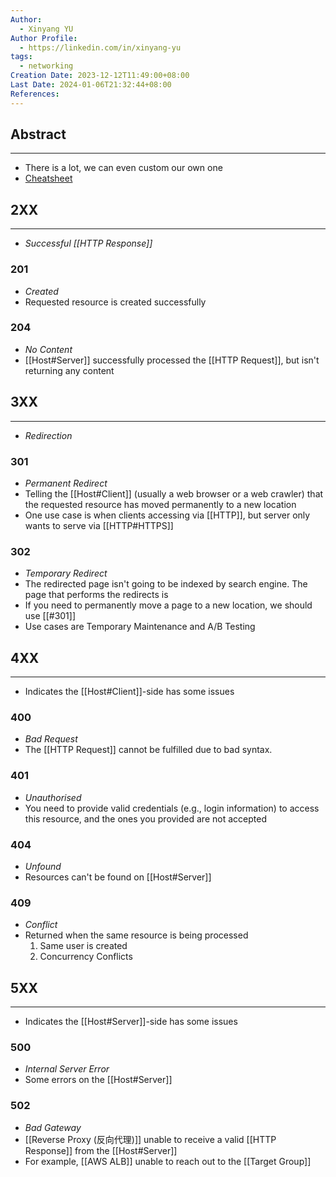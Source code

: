 ```yaml
---
Author:
  - Xinyang YU
Author Profile:
  - https://linkedin.com/in/xinyang-yu
tags:
  - networking
Creation Date: 2023-12-12T11:49:00+08:00
Last Date: 2024-01-06T21:32:44+08:00
References: 
---
```

## Abstract
---
- There is a lot, we can even custom our own one
- [Cheatsheet](https://cheatography.com/kstep/cheat-sheets/http-status-codes/?source=post_page-----1353126d9cd9--------------------------------)

## 2XX
---
- *Successful [[HTTP Response]]*

### 201
- *Created*
- Requested resource is created successfully 

### 204
- *No Content*
- [[Host#Server]] successfully processed the [[HTTP Request]], but isn't returning any content 

## 3XX
---
- *Redirection*

### 301
- *Permanent Redirect*
- Telling the [[Host#Client]] (usually a web browser or a web crawler) that the requested resource has moved permanently to a new location
- One use case is when clients accessing via [[HTTP]], but server only wants to serve via [[HTTP#HTTPS]]

### 302
- *Temporary Redirect*
- The redirected page isn't going to be indexed by search engine. The page that performs the redirects is
- If you need to permanently move a page to a new location, we should use [[#301]]
- Use cases are Temporary Maintenance and A/B Testing


## 4XX
---
- Indicates the [[Host#Client]]-side has some issues

### 400
- *Bad Request*
- The [[HTTP Request]] cannot be fulfilled due to bad syntax.
### 401
- *Unauthorised*
- You need to provide valid credentials (e.g., login information) to access this resource, and the ones you provided are not accepted
### 404
- *Unfound*
- Resources can't be found on [[Host#Server]]

### 409
- *Conflict*
- Returned when the same resource is being processed
	1. Same user is created
	2. Concurrency Conflicts 


## 5XX
---
- Indicates the [[Host#Server]]-side has some issues

### 500 
- *Internal Server Error*
- Some errors on the [[Host#Server]]

### 502 
- *Bad Gateway*
- [[Reverse Proxy (反向代理)]] unable to receive a valid [[HTTP Response]] from the [[Host#Server]]
- For example, [[AWS ALB]] unable to reach out to the [[Target Group]]
